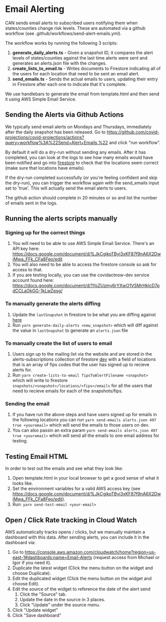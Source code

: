 # Email Alerting

CAN sends email alerts to subscribed users notifying them when states/counties change risk levels. These are automated via a github workflow (see .github/workflows/send-alert-emails.yml).

The workflow works by running the following 3 scripts:
1. **generate_daily_alerts.ts** - Given a snapshot ID, it compares the alert
   levels of states/counties against the last time alerts were sent and
   generates an alerts.json file with the changes.
2. **create_lists_to_email.ts** - Writes documents to Firestore indicating
   all of the users for each location that need to be sent an email alert.
3. **send_emails.ts** - Sends the actual emails to users, updating their
   entry in Firestore after each one to indicate that it's complete.

We use handlebars to generate the email from template.html and then send it
using AWS Simple Email Service.

## Sending the Alerts via Github Actions

We typically send email alerts on Mondays and Thursdays, immediately after the daily snapshot has been released.
Go to https://github.com/covid-projections/covid-projections/actions?query=workflow%3A%22Send+Alert+Emails.%22 and click "run workflow".

By default it will do a dry-run without sending any emails.  After it has completed, you can look at the logs to see how many emails would have been notified and go into [firestore](https://console.firebase.google.com/project/covidactnow-prod/firestore/data~2Fsnapshots) to check that the locations seem correct (make sure that locations have emails).

If the dry-run completed successfully (or you're feeling confident and skip the dry-run), you can trigger the workflow again with the send_emails input set to 'true'.  This will actually send the email alerts to users.

The github action should complete in 20 minutes or so and list the number of emails sent in the logs.

## Running the alerts scripts manually

### Signing up for the correct things

1. You will need to be able to use AWS Simple Email Service. There's an API key here: https://docs.google.com/document/d/1LJkCgikoTByi3xKF87f9nA6X2DwiMwa_FFk_CFa8Feo/edit
2. You will also need to be able to access the firestore console so ask for access to that.
3. If you are testing locally, you can use the covidactnow-dev service account found here: https://docs.google.com/document/d/1YoZUzmy6rYXwO1VSMrHklcD7pdCCLaOkGG-1kLwZpsg/

### To manually generate the alerts diffing

1. Update the `lastSnapshot` in firestore to be what you are diffing against [here](https://console.firebase.google.com/project/covidactnow-dev/database/firestore/data~2Finfo~2Falerts)
2. Run `yarn generate-daily-alerts <new_snapshot>` which will diff against the value in `lastSnapshot` to generate an `alerts.json` file

### To manually create the list of users to email

1. Users sign up to the mailing list via the website and are stored in the alerts-subscriptions collection of firestore [dev](https://console.firebase.google.com/project/covidactnow-dev/database/firestore/data~2Falerts-subscriptions) with a field of locations that is an array of fips codes that the user has signed up to recieve alerts for.
2. Run `yarn create-lists-to-email fipsToAlertFilename <snapshot>` which will write to firestore `snapshots/<snapshot>/locations/<fips>/emails` for all the users that need to recieve emails for each of the snapshots/fips.

### Sending the email

1. If you have run the above steps and have users signed up for emails in the following locations you can run `yarn send-emails alerts.json 497 true <youremail>` which will send the emails to those users on dev.
2. You can also passin an extra param `yarn send-emails alerts.json 497 true <youremail>` which will send all the emails to one email address for testing.

## Testing Email HTML

In order to test out the emails and see what they look like:

1. Open template.html in your local browser to get a good sense of what it looks like.
2. Set the environment variables for a valid AWS access key (see https://docs.google.com/document/d/1LJkCgikoTByi3xKF87f9nA6X2DwiMwa_FFk_CFa8Feo/edit).
3. Run: `yarn send-test-email <your-email>`

## Open / Click Rate tracking in Cloud Watch
AWS automatically tracks opens / clicks, but we manually maintain a dashboard with this data. After sending alerts, you can include it in the dashboard via:
1. Go to https://console.aws.amazon.com/cloudwatch/home?region=us-east-1#dashboards:name=Email-Alerts (request access from Michael or Igor if you need it).
2. Duplicate the latest widget (Click the menu button on the widget and choose Duplicate).
3. Edit the duplicated widget (Click the menu button on the widget and choose Edit).
4. Edit the source of the widget to reference the date of the alert send
   1. Click the "Source" tab.
   2. Update the date in the source in 3 places.
   3. Click "Update" under the source menu.
5. Click "Update widget"
6. Click "Save dashboard"
